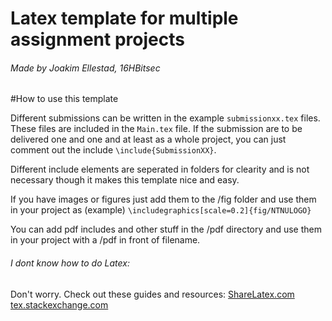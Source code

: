 # Latex template for multiple assignment projects

###### Made by Joakim Ellestad, 16HBitsec

#How to use this template

Different submissions can be written in the example ```submissionxx.tex``` files. These files are included in the ```Main.tex``` file. If the submission are to be delivered one and one and at least as a whole project, you can just comment out the include ```\include{SubmissionXX}```.

Different include elements are seperated in folders for clearity and is not necessary though it makes this template nice and easy.

If you have images or figures just add them to the /fig folder and use them in your project as (example) ```\includegraphics[scale=0.2]{fig/NTNULOGO}```

You can add pdf includes and other stuff in the /pdf directory and use them in your project with a /pdf in front of filename.





###### I dont know how to do Latex:
Don't worry. Check out these guides and resources:
[ShareLatex.com](https://www.sharelatex.com/learn)
[tex.stackexchange.com](https://tex.stackexchange.com)
